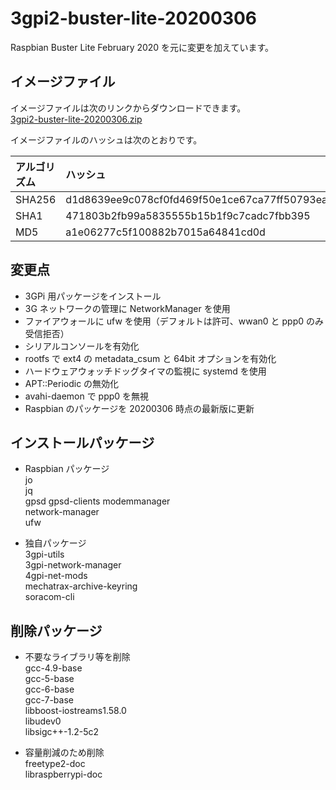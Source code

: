 # 3gpi2-buster-lite-20200306
Raspbian Buster Lite February 2020 を元に変更を加えています。

## イメージファイル  
イメージファイルは次のリンクからダウンロードできます。  
[3gpi2-buster-lite-20200306.zip](https://mechatrax.com/data/3gpi/3gpi2-buster-lite-20200306.zip)  

イメージファイルのハッシュは次のとおりです。

| アルゴリズム | ハッシュ |
| :-- | :-- |
| SHA256 | d1d8639ee9c078cf0fd469f50e1ce67ca77ff50793ea358b499b8a49de9f7106 |
| SHA1 | 471803b2fb99a5835555b15b1f9c7cadc7fbb395 |
| MD5 | a1e06277c5f100882b7015a64841cd0d |

## 変更点  
  * 3GPi 用パッケージをインストール
  * 3G ネットワークの管理に NetworkManager を使用
  * ファイアウォールに ufw を使用（デフォルトは許可、wwan0 と ppp0 のみ受信拒否）
  * シリアルコンソールを有効化
  * rootfs で ext4 の ⁠metadata_csum と 64bit オプションを有効化
  * ハードウェアウォッチドッグタイマの監視に systemd を使用
  * APT::Periodic の無効化
  * avahi-daemon で ppp0 を無視
  * Raspbian のパッケージを 20200306 時点の最新版に更新

## インストールパッケージ
  * Raspbian パッケージ  
    jo  
    jq  
    gpsd
    gpsd-clients
    modemmanager  
    network-manager  
    ufw

  * 独自パッケージ  
    3gpi-utils  
    3gpi-network-manager  
    4gpi-net-mods  
    mechatrax-archive-keyring  
    soracom-cli  

## 削除パッケージ  
  * 不要なライブラリ等を削除  
    gcc-4.9-base  
    gcc-5-base  
    gcc-6-base  
    gcc-7-base  
    libboost-iostreams1.58.0  
    libudev0  
    libsigc++-1.2-5c2

  * 容量削減のため削除  
    freetype2-doc  
    libraspberrypi-doc
